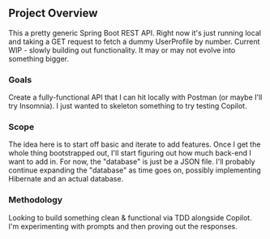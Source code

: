 ## Project Overview

This a pretty generic Spring Boot REST API. Right now it's just running local and taking a GET request to fetch a dummy UserProfile by number. Current WIP - slowly building out functionality. It may or may not evolve into something bigger.

### Goals

Create a fully-functional API that I can hit locally with Postman (or maybe I'll try Insomnia). I just wanted to skeleton something to try testing Copilot.

### Scope

The idea here is to start off basic and iterate to add features. Once I get the whole thing bootstrapped out, I'll start figuring out how much back-end I want to add in. For now, the "database" is just be a JSON file. I'll probably continue expanding the "database" as time goes on, possibly implementing Hibernate and an actual database.

### Methodology

Looking to build something clean & functional via TDD alongside Copilot. I'm experimenting with prompts and then proving out the responses.
